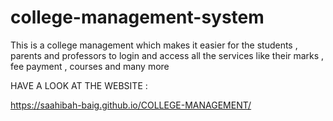 # college-management-system
This is a college management which makes it easier for the students , parents and professors to  login and access all the services like their marks , fee payment , courses and many more


HAVE A LOOK AT THE WEBSITE :


https://saahibah-baig.github.io/COLLEGE-MANAGEMENT/

